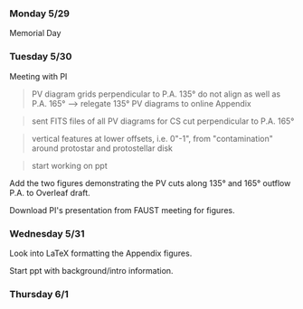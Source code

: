 ### Monday 5/29

Memorial Day

### Tuesday 5/30

Meeting with PI

> PV diagram grids perpendicular to P.A. 135° do not align as well as P.A. 165° --> relegate 135° PV diagrams to online Appendix

> sent FITS files of all PV diagrams for CS cut perpendicular to P.A. 165° 

> vertical features at lower offsets, i.e. 0"-1", from "contamination" around protostar and protostellar disk

> start working on ppt

Add the two figures demonstrating the PV cuts along 135° and 165° outflow P.A. to Overleaf draft.

Download PI's presentation from FAUST meeting for figures.

### Wednesday 5/31 

Look into LaTeX formatting the Appendix figures. 

Start ppt with background/intro information.

### Thursday 6/1

